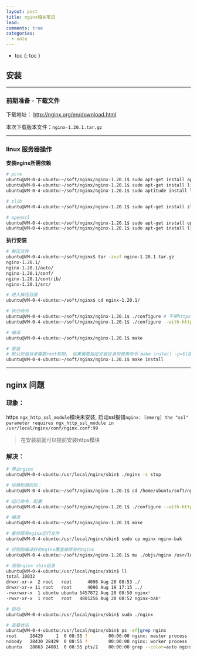 ```yaml
---
layout: post
title: nginx相关笔记
lead: 
comments: true
categories: 
  - note
---
```


- toc
{: toc }

## 安装

---

### 前期准备 - 下载文件

下载地址： http://nginx.org/en/download.html

本次下载版本文件：`nginx-1.20.1.tar.gz`



---

### linux 服务器操作

**安装nginx所需依赖**

```sh
# pcre
ubuntu@VM-0-4-ubuntu:~/soft/nginx/nginx-1.20.1$ sudo apt-get install aptitude
ubuntu@VM-0-4-ubuntu:~/soft/nginx/nginx-1.20.1$ sudo apt-get install libpcre3
ubuntu@VM-0-4-ubuntu:~/soft/nginx/nginx-1.20.1$ sudo aptitude install libpcre3-dev

# zlib
ubuntu@VM-0-4-ubuntu:~/soft/nginx/nginx-1.20.1$ sudo apt-get install zlib1g-dev

# openssl
ubuntu@VM-0-4-ubuntu:~/soft/nginx/nginx-1.20.1$ sudo apt-get install openssl
ubuntu@VM-0-4-ubuntu:~/soft/nginx/nginx-1.20.1$ sudo apt-get install libssl-dev

```

**执行安装**

```sh
# 解压文件
ubuntu@VM-0-4-ubuntu:~/soft/nginx$ tar -zxvf nginx-1.20.1.tar.gz 
nginx-1.20.1/
nginx-1.20.1/auto/
nginx-1.20.1/conf/
nginx-1.20.1/contrib/
nginx-1.20.1/src/

# 进入解压目录
ubuntu@VM-0-4-ubuntu:~/soft/nginx$ cd nginx-1.20.1/

# 执行命令
ubuntu@VM-0-4-ubuntu:~/soft/nginx/nginx-1.20.1$ ./configure # 不带https模块
ubuntu@VM-0-4-ubuntu:~/soft/nginx/nginx-1.20.1$ ./configure --with-http_ssl_module # 带https模块

# 编译
ubuntu@VM-0-4-ubuntu:~/soft/nginx/nginx-1.20.1$ make

# 安装
# 默认安装目录需要root权限， 如果需要指定安装目录则使用命令`make install -p=${指定安装目录}`
ubuntu@VM-0-4-ubuntu:~/soft/nginx/nginx-1.20.1$ make install 

```



---



## nginx 问题

### 现象：

https `ngx_http_ssl_module`模块未安装, 启动ssl报错`nginx: [emerg] the "ssl" parameter requires ngx_http_ssl_module in /usr/local/nginx/conf/nginx.conf:99`

> 在安装前就可以提前安装https模块



### 解决：

```sh
# 停止nginx
ubuntu@VM-0-4-ubuntu:/usr/local/nginx/sbin$ ./nginx -s stop

# 切换到源码包：
ubuntu@VM-0-4-ubuntu:~/soft/nginx/nginx-1.20.1$ cd /home/ubuntu/soft/nginx/nginx-1.20.1

# 运行命令，配置
ubuntu@VM-0-4-ubuntu:~/soft/nginx/nginx-1.20.1$ ./configure --with-http_ssl_module

# 编译
ubuntu@VM-0-4-ubuntu:~/soft/nginx/nginx-1.20.1$ make

# 备份原有nginx运行文件
ubuntu@VM-0-4-ubuntu:/usr/local/nginx/sbin$ sudo cp nginx nginx-bak

# 将刚刚编译好的nginx覆盖掉原有的nginx
ubuntu@VM-0-4-ubuntu:~/soft/nginx/nginx-1.20.1$ mv ./objs/nginx /usr/local/nginx/sbin

# 现有nginx sbin目录
ubuntu@VM-0-4-ubuntu:/usr/local/nginx/sbin$ ll
total 10032
drwxr-xr-x  2 root   root      4096 Aug 20 08:53 ./
drwxr-xr-x 11 root   root      4096 Aug 19 17:15 ../
-rwxrwxr-x  1 ubuntu ubuntu 5457872 Aug 20 08:50 nginx*
-rwxr-xr-x  1 root   root   4801256 Aug 20 08:52 nginx-bak*

# 启动
ubuntu@VM-0-4-ubuntu:/usr/local/nginx/sbin$ sudo ./nginx

# 查看状态
ubuntu@VM-0-4-ubuntu:/usr/local/nginx/sbin$ ps -ef|grep nginx
root     28429     1  0 08:55 ?        00:00:00 nginx: master process ./nginx
nobody   28430 28429  0 08:55 ?        00:00:00 nginx: worker process
ubuntu   28863 24081  0 08:55 pts/2    00:00:00 grep --color=auto nginx
```